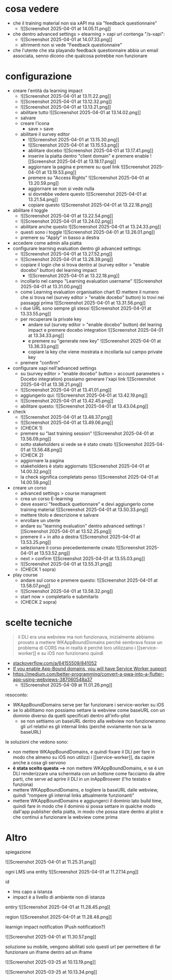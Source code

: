
# cosa vedere

* che il training material non sia xAPI ma sia "feedback questionnaire"
	* ![[Screenshot 2025-04-01 at 14.05.11.png]]
* che dentro advanced settings > elearning > xapi url contenga "/s-xapi":
	* ![[Screenshot 2025-04-01 at 14.07.33.png]]
	* altrimenti non si vede "Feedback questionnaire"
* che l'utente che sta playando feedback questionnaire abbia un email associata, senno dicono che qualcosa potrebbe non funzionare
# configurazione

* creare l'entità da learning impact
	* ![[Screenshot 2025-04-01 at 13.11.22.png]]
	* ![[Screenshot 2025-04-01 at 13.12.32.png]]
	* ![[Screenshot 2025-04-01 at 13.13.21.png]]
	* abilitare tutto
	  ![[Screenshot 2025-04-01 at 13.14.02.png]]
	* salvare
	* creare l'icona 
		* save > save 
	* abilitare il survey editor
		* ![[Screenshot 2025-04-01 at 13.15.30.png]]
		* ![[Screenshot 2025-04-01 at 13.15.53.png]]
		* abilitare docebo
		  ![[Screenshot 2025-04-01 at 13.17.41.png]]
		* inserire la piatta dentro "client domain" e premere enable
		  ![[Screenshot 2025-04-01 at 13.18.17.png]]
		* aggiornare la pagina e premere su quel link
		  ![[Screenshot 2025-04-01 at 13.19.53.png]]
		* premere su "Access Rights"
		  ![[Screenshot 2025-04-01 at 13.20.59.png]]
		* aggiornare se non si vede nulla
		* si dovrebbe vedere questo
		  ![[Screenshot 2025-04-01 at 13.21.54.png]]
		* copiare questo
		  ![[Screenshot 2025-04-01 at 13.22.18.png]]
* abilitare il toggle
	* ![[Screenshot 2025-04-01 at 13.22.54.png]]
	* ![[Screenshot 2025-04-01 at 13.24.02.png]]
	* abilitare anche questo
	  ![[Screenshot 2025-04-01 at 13.24.33.png]]
	* questi sono i toggle 
	  ![[Screenshot 2025-04-01 at 13.26.01.png]]
	* premere su "Apply" in basso a destra
* accedere come admin alla piatta
* configurare learning evaluation dentro gli advanced settings:
	* ![[Screenshot 2025-04-01 at 13.27.52.png]]
	* ![[Screenshot 2025-04-01 at 13.28.39.png]]
	* copiare il login che si trova dentro al (survey editor > "enable docebo" button) del learning impact 
		* ![[Screenshot 2025-04-01 at 13.22.18.png]]
	* incollarlo nel campo "Learning evaluation username" 
	  ![[Screenshot 2025-04-01 at 13.31.00.png]]
	* come Learning evaluation organisation chart ID mettere il numero che si trova nel (survey editor > "enable docebo" button) lo trovi nei passaggi prima
	  ![[Screenshot 2025-04-01 at 13.31.56.png]]
	* i due URL sono sempre gli stessi
	  ![[Screenshot 2025-04-01 at 13.33.55.png]]
	* per recuperare la private key
		* andare sul (survey editor > "enable docebo" button) del learing impact e premere docebo integration ![[Screenshot 2025-04-01 at 13.34.33.png]]
		* e premere su "generate new key" 
		  ![[Screenshot 2025-04-01 at 13.36.33.png]]
		* copiare la key che viene mostrata e incollarla sul campo private key
	* premere "confirm"
* configurare xapi nell'advanced settings
	* su (survey editor > "enable docebo" button > account parameters > Docebo integration) possiamo generare l'xapi link
	  ![[Screenshot 2025-04-01 at 13.38.21.png]]
	* ![[Screenshot 2025-04-01 at 13.41.01.png]]
	* aggiungerlo qui:
	  ![[Screenshot 2025-04-01 at 13.42.19.png]]
	* ![[Screenshot 2025-04-01 at 13.42.45.png]]
	* abilitare questo:
	  ![[Screenshot 2025-04-01 at 13.43.04.png]]
* check
	* ![[Screenshot 2025-04-01 at 13.48.37.png]]
	* ![[Screenshot 2025-04-01 at 13.49.06.png]]
	* (CHECK 1)
	* premere su "last training session"
	  ![[Screenshot 2025-04-01 at 13.56.09.png]]
	* sotto stakeholders si vede se è stato creato 
	  ![[Screenshot 2025-04-01 at 13.56.48.png]]
	* (CHECK 2)
	* aggiornare la pagina
	* stakeholders è stato aggiornato
	  ![[Screenshot 2025-04-01 at 14.00.32.png]]
	* la check significa completato penso
	  ![[Screenshot 2025-04-01 at 14.00.59.png]]
* creare un corso
	* advanced settings > course managment
	* crea un corso E-learning
	* deve esserci "feedback quetionnaire" e devi aggiungerlo come training material
	  ![[Screenshot 2025-04-01 at 13.50.33.png]]
	* mettere titolo e descrizione e salvare
	* enrollare un utente
	* andare su "learning evaluation" dentro advanced settings 
	  ![[Screenshot 2025-04-01 at 13.52.25.png]]
	* premere il + in alto a destra
	  ![[Screenshot 2025-04-01 at 13.53.25.png]]
	* selezionare il corso precedentemente creato
	  ![[Screenshot 2025-04-01 at 13.53.52.png]]
	* next > confirm
	  ![[Screenshot 2025-04-01 at 13.55.03.png]]
	* ![[Screenshot 2025-04-01 at 13.55.31.png]]
	* (CHECK 1 sopra)
* play course
	* andare sul corso e premere questo: 
	  ![[Screenshot 2025-04-01 at 13.58.07.png]]
	* ![[Screenshot 2025-04-01 at 13.58.32.png]]
	* start now > completarlo e submitarlo
	* (CHECK 2 sopra)

# scelte tecniche

> il DLI era una webview ma non funzionava, inizialmente abbiamo provato a mettere WKAppBoundDomains perché sembrava fosse un problema di CORS ma in realtà è perché loro utilizzano i [[service-worker]] e su iOS non funzionano quindi 

* [stackoverflow.com/a/64155509/841052](https://stackoverflow.com/a/64155509/841052)
* [If you enable App-Bound domains, you will have Service Worker support](https://firt.dev/ios-14/#service-workers)
* https://medium.com/better-programming/convert-a-pwa-into-a-flutter-app-using-webviews-387060548a37
	* ![[Screenshot 2025-04-09 at 11.01.26.png]]

resoconto:
* WKAppBoundDomains serve per far funzionare i service-worker su iOS
* se lo abilitiamo non possiamo settare la webview come baseURL con un dominio diverso da quelli specificati dentro all'info-plist
	* se non settiamo un baseURL dentro alla webview non funzioneranno gli url relativi es gli internal links (perché ovviamente non sa la baseURL)

le soluzioni che vedono sono:
* non mettere WKAppBoundDomains, e quindi fixare il DLI per fare in modo che almeno su iOS non utilizzi i [[service-worker]], da capire anche a cosa gli servono
* **è stata scelto questa -->**  non mettere WKAppBoundDomains, e se è un DLI renderizzare una schermata con un bottone come facciamo da altre parti, che serve ad aprire il DLI in un inAppBroswer (l'ho testato e funziona)
* mettere WKAppBoundDomains, e togliere la baseURL dalle webview, quindi "rompere gli internal links attualmente funzionanti"
* mettere WKAppBoundDomains e aggiungerci il dominio lato build time, quindi fare in modo che il dominio si possa settare in qualche modo dall'app publisher della piatta, in modo che possa stare dentro al plist e che continui a funzionare la webview come prima 

# Altro

spiegazione

![[Screenshot 2025-04-01 at 11.25.31.png]]

ogni LMS una entity
![[Screenshot 2025-04-01 at 11.27.14.png]]

id 
* lms capo a istanza
* impact è a livello di ambiente non di istanza

entiry
![[Screenshot 2025-04-01 at 11.28.45.png]]

region
![[Screenshot 2025-04-01 at 11.28.48.png]]

learnign impact notification (Push notification?) 

![[Screenshot 2025-04-01 at 11.30.57.png]]


soluzione su mobile, vengono abilitati solo questi url per permettere di far funzionare un iframe dentro ad un iframe

![[Screenshot 2025-03-25 at 10.13.19.png]]

![[Screenshot 2025-03-25 at 10.13.34.png]]
